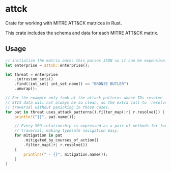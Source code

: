 # attck

Crate for working with MITRE ATT&CK matrices in Rust.

This crate includes the schema and data for each MITRE ATT&CK matrix.

## Usage

```rust
// initialize the matrix once; this parses JSON so it can be expensive.
let enterprise = attck::enterprise();

let threat = enterprise
    .intrusion_sets()
    .find(|int_set| int_set.name() == "BRONZE BUTLER")
    .unwrap();

// For the example only look at the attack patterns whose IDs resolve in the collection.
// STIX data will not always be so clean, so the extra call to `resolve` enables graph
// traversal without panicking in those cases.
for pat in threat.uses_attack_patterns().filter_map(|r| r.resolve()) {
    println!("{}", pat.name());

    // Every SRO relationship is expressed as a pair of methods for forward and backward
    // traversal, making typesafe navigation easy.
    for mitigation in pat
        .mitigated_by_courses_of_action()
        .filter_map(|r| r.resolve())
    {
        println!(" - {}", mitigation.name());
    }
}
```
